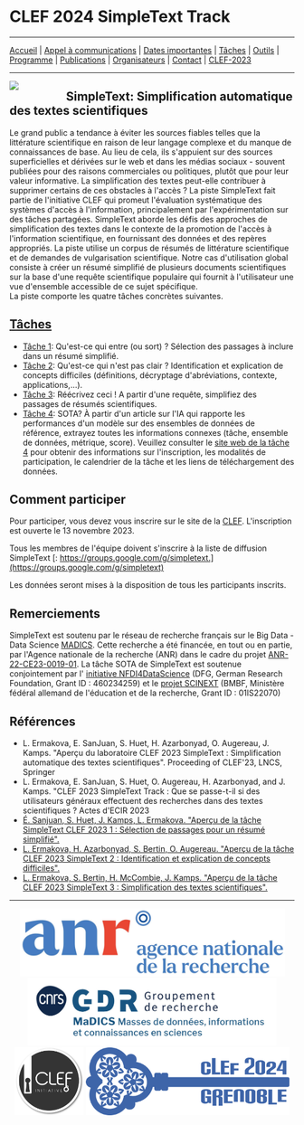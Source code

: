 # CLEF 2024 SimpleText Track

---

[Accueil](./) | [Appel à communications](./CFP) | [Dates importantes](./dates) | [Tâches](./tasks) | [Outils](./tools) | [Programme](./program) | [Publications](./publications) | [Organisateurs](./organizers) | [Contact](./contact) | [CLEF-2023](https://simpletext-project.com/2023/clef/)

---

<img align="left" src="https://github.com/simpletext-madics/2021/blob/main/clef/simpletext-logo-blue.png?raw=true" width="100"/>  

## SimpleText: Simplification automatique des textes scientifiques

Le grand public a tendance à éviter les sources fiables telles que la littérature scientifique en raison de leur langage complexe et du manque de connaissances de base. Au lieu de cela, ils s'appuient sur des sources superficielles et dérivées sur le web et dans les médias sociaux - souvent publiées pour des raisons commerciales ou politiques, plutôt que pour leur valeur informative. La simplification des textes peut-elle contribuer à supprimer certains de ces obstacles à l'accès ? La piste SimpleText fait partie de l'initiative CLEF qui promeut l'évaluation systématique des systèmes d'accès à l'information, principalement par l'expérimentation sur des tâches partagées. SimpleText aborde les défis des approches de simplification des textes dans le contexte de la promotion de l'accès à l'information scientifique, en fournissant des données et des repères appropriés. La piste utilise un corpus de résumés de littérature scientifique et de demandes de vulgarisation scientifique. Notre cas d'utilisation global consiste à créer un résumé simplifié de plusieurs documents scientifiques sur la base d'une requête scientifique populaire qui fournit à l'utilisateur une vue d'ensemble accessible de ce sujet spécifique.  
La piste comporte les quatre tâches concrètes suivantes.
 
## [Tâches](./tasks)
- [Tâche 1](./tasks): Qu'est-ce qui entre (ou sort) ? Sélection des passages à inclure dans un résumé simplifié.
- [Tâche 2](./tasks): Qu'est-ce qui n'est pas clair ? Identification et explication de concepts difficiles (définitions, décryptage d'abréviations, contexte, applications,...).
- [Tâche 3](./tasks): Réécrivez ceci ! A partir d'une requête, simplifiez des passages de résumés scientifiques.
- [Tâche 4](./tasks): SOTA? À partir d'un article sur l'IA qui rapporte les performances d'un modèle sur des ensembles de données de référence, extrayez toutes les informations connexes (tâche, ensemble de données, métrique, score). Veuillez consulter le [site web de la tâche 4](https://sites.google.com/view/simpletext-sota/home) pour obtenir des informations sur l'inscription, les modalités de participation, le calendrier de la tâche et les liens de téléchargement des données.

## Comment participer
Pour participer, vous devez vous inscrire sur le site de la [CLEF](https://clef2024.clef-initiative.eu/index.php). L'inscription est ouverte le 13 novembre 2023.

Tous les membres de l'équipe doivent s'inscrire à la liste de diffusion SimpleText [: https://groups.google.com/g/simpletext.](https://groups.google.com/g/simpletext) 

Les données seront mises à la disposition de tous les participants inscrits.

## Remerciements  

SimpleText est soutenu par le réseau de recherche français sur le Big Data - Data Science [MADICS](https://www.madics.fr/). Cette recherche a été financée, en tout ou en partie, par l'Agence nationale de la recherche (ANR) dans le cadre du projet [ANR-22-CE23-0019-01](https://anr.fr/Project-ANR-22-CE23-0019). La tâche SOTA de SimpleText est soutenue conjointement par l' [initiative NFDI4DataScience](https://www.nfdi4datascience.de/) (DFG, German Research Foundation, Grant ID : 460234259) et le [projet SCINEXT](https://scinext-project.github.io/) (BMBF, Ministère fédéral allemand de l'éducation et de la recherche, Grant ID : 01lS22070)
## Références  

- L. Ermakova, E. SanJuan, S. Huet, H. Azarbonyad, O. Augereau, J. Kamps. "Aperçu du laboratoire CLEF 2023 SimpleText : Simplification automatique des textes scientifiques". Proceeding of CLEF'23, LNCS, Springer
- L. Ermakova, E. SanJuan, S. Huet, O. Augereau, H. Azarbonyad, and J. Kamps. "CLEF 2023 SimpleText Track : Que se passe-t-il si des utilisateurs généraux effectuent des recherches dans des textes scientifiques ? Actes d'ECIR 2023
- [É. Sanjuan, S. Huet, J. Kamps, L. Ermakova. "Aperçu de la tâche SimpleText CLEF 2023 1 : Sélection de passages pour un résumé simplifié".](https://www.dei.unipd.it/~faggioli/temp/CLEF2023-proceedings/paper-238.pdf)
- [L. Ermakova, H. Azarbonyad, S. Bertin, O. Augereau. "Aperçu de la tâche CLEF 2023 SimpleText 2 : Identification et explication de concepts difficiles".](https://www.dei.unipd.it/~faggioli/temp/CLEF2023-proceedings/paper-239.pdf)
- [L. Ermakova, S. Bertin, H. McCombie, J. Kamps. "Aperçu de la tâche CLEF 2023 SimpleText 3 : Simplification des textes scientifiques".](https://www.dei.unipd.it/~faggioli/temp/CLEF2023-proceedings/paper-240.pdf)

---


<div align="center">
 <a href="https://anr.fr/Projet-ANR-22-CE23-0019"><img src="img/ANR-logo-2021-complet.jpg" height="120"></a> <a href="https://www.madics.fr/actions/simpletext/"><img src="img/Logo-CNRS-MaDICS.jpg" height="120"></a> <a href="https://www.clef-initiative.eu/"><img src="img/clef-logo.png" height="120"></a> <a href="https://clef2024.clef-initiative.eu/"><img src="img/clef2024.png" height="120"></a>
</div>

